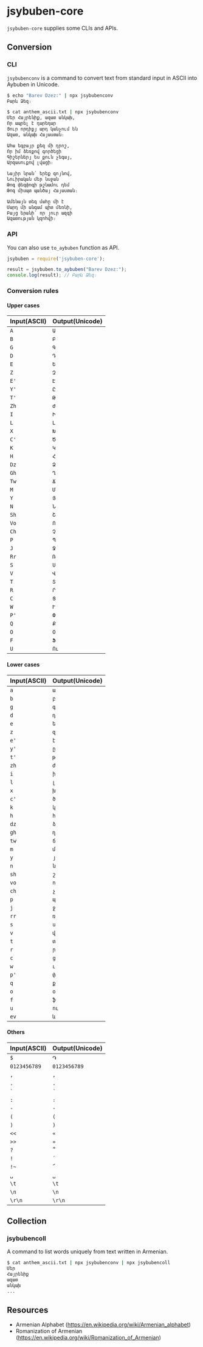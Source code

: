 # jsybuben-core
`jsybuben-core` supplies some CLIs and APIs.

## Conversion

### CLI
`jsybubenconv` is a command to convert text from standard input in ASCII into Aybuben in Unicode.

```bash
$ echo "Barev Dzez:" | npx jsybubenconv
Բարև Ձեզ։

$ cat anthem_ascii.txt | npx jsybubenconv
Մեր Հայրենիք, ազատ անկախ,
Որ ապրել է դարեդար
Յուր որդիքյ արդ կանչում են
Ազատ, անկախ Հայաստան։

Ահա եգբայր քեզ մի դրոշ,
Որ իմ ձեռքով գործեցի
Գիշերներյ ես քուն չեգայ,
Արզասուքով լվացի։

Նայիր նրան՝ երեք գոյնով,
Նուիրական մեր նսջան
Թոգ փեգփոգի թշնամու դեմ
Թոգ միսպտ պանծայ Հայաստան։

Ամենայն տեգ մահը մի է
Մարդ մի անգամ պիտ մեռնի,
Բայց երանի՝ որ յուր ազգի
Ազատության կզոհվի։
```

### API
You can also use `to_aybuben` function as API.

```javascript
jsybuben = require('jsybuben-core');

result = jsybuben.to_aybuben("Barev Dzez:");
console.log(result); // Բարև Ձեզ։
```

### Conversion rules

#### Upper cases
| Input(ASCII) | Output(Unicode) |
| ------------ | --------------- |
| `A` | `Ա` |
| `B` | `Բ` |
| `G` | `Գ` |
| `D` | `Դ` |
| `E` | `Ե` |
| `Z` | `Զ` |
| `E'` | `Է` |
| `Y'` | `Ը` |
| `T'` | `Թ` |
| `Zh` | `Ժ` |
| `I` | `Ի` |
| `L` | `Լ` |
| `X` | `Խ` |
| `C'` | `Ծ` |
| `K` | `Կ` |
| `H` | `Հ` |
| `Dz` | `Ձ` |
| `Gh` | `Ղ` |
| `Tw` | `Ճ` |
| `M` | `Մ` |
| `Y` | `Յ` |
| `N` | `Ն` |
| `Sh` | `Շ` |
| `Vo` | `Ո` |
| `Ch` | `Չ` |
| `P` | `Պ` |
| `J` | `Ջ` |
| `Rr` | `Ռ` |
| `S` | `Ս` |
| `V` | `Վ` |
| `T` | `Տ` |
| `R` | `Ր` |
| `C` | `Ց` |
| `W` | `Ւ` |
| `P'` | `Փ` |
| `Q` | `Ք` |
| `O` | `Օ` |
| `F` | `Ֆ` |
| `U` | `Ու` |

#### Lower cases
| Input(ASCII) | Output(Unicode) |
| ------------ | --------------- |
| `a` | `ա` |
| `b` | `բ` |
| `g` | `գ` |
| `d` | `դ` |
| `e` | `ե` |
| `z` | `զ` |
| `e'` | `է` |
| `y'` | `ը` |
| `t'` | `թ` |
| `zh` | `ժ` |
| `i` | `ի` |
| `l` | `լ` |
| `x` | `խ` |
| `c'` | `ծ` |
| `k` | `կ` |
| `h` | `հ` |
| `dz` | `ձ` |
| `gh` | `ղ` |
| `tw` | `ճ` |
| `m` | `մ` |
| `y` | `յ` |
| `n` | `ն` |
| `sh` | `շ` |
| `vo` | `ո` |
| `ch` | `չ` |
| `p` | `պ` |
| `j` | `ջ` |
| `rr` | `ռ` |
| `s` | `ս` |
| `v` | `վ` |
| `t` | `տ` |
| `r` | `ր` |
| `c` | `ց` |
| `w` | `ւ` |
| `p'` | `փ` |
| `q` | `ք` |
| `o` | `օ` |
| `f` | `ֆ` |
| `u` | `ու` |
| `ev` | `և` |

#### Others
| Input(ASCII) | Output(Unicode) |
| ------------ | --------------- |
| `$` | `֏` |
| `0123456789` | `0123456789` |
| `,` | `,` |
| `.` | `.` |
| `` ` `` | `՝` |
| `:` | `։` |
| `-` | `-` |
| `(` | `(` |
| `)` | `)` |
| `<<` | `«` |
| `>>` | `»` |
| `?` | `՞` |
| `!` | `՛` |
| `!~` | `՜` |
| `␣` | `␣` |
| `\t` | `\t` |
| `\n` | `\n` |
| `\r\n` | `\r\n` |

## Collection 

### jsybubencoll
A command to list words uniquely from text written in Armenian.

```bash
$ cat anthem_ascii.txt | npx jsybubenconv | npx jsybubencoll
Մեր
Հայրենիք
ազատ
անկախ
...
```
## Resources
- Armenian Alphabet (https://en.wikipedia.org/wiki/Armenian_alphabet)
- Romanization of Armenian (https://en.wikipedia.org/wiki/Romanization_of_Armenian)
